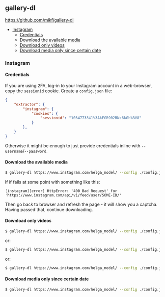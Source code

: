 ## gallery-dl

<https://github.com/mikf/gallery-dl>

<!-- MarkdownTOC -->

- [Instagram](#instagram)
    - [Credentials](#credentials)
    - [Download the available media](#download-the-available-media)
    - [Download only videos](#download-only-videos)
    - [Download media only since certain date](#download-media-only-since-certain-date)

<!-- /MarkdownTOC -->

### Instagram

#### Credentials

If you are using 2FA, log-in to your Instagram account in a web-browser, copy the `sessionid` cookie. Create a `config.json` file:

``` json
{
    "extractor": {
        "instagram": {
            "cookies": {
                "sessionid": "1034773341%3AkFGR902RNz6kGh%3V8"
            }
        },
    }
}
```

Otherwise it might be enough to just provide credentials inline with `--username`/`--password`.

#### Download the available media

``` sh
$ gallery-dl https://www.instagram.com/helga_model/ --config ./config.json
```

If if fails at some point with something like this:

```
[instagram][error] HttpError: '400 Bad Request' for 'https://www.instagram.com/api/v1/feed/user/SOME-ID/'
```

Then go back to browser and refresh the page - it will show you a captcha. Having passed that, continue downloading.

#### Download only videos

``` sh
$ gallery-dl https://www.instagram.com/helga_model/ --config ./config.json --filter "extension not in ('jpg', 'webp', 'gif')"
```

or:

``` sh
$ gallery-dl https://www.instagram.com/helga_model/ --config ./config.json --filter "extension in ('mp4', 'webm', 'mov')"
```

or:

``` sh
$ gallery-dl https://www.instagram.com/helga_model/ --config ./config.json --filter "extension == 'mp4'"
```

#### Download media only since certain date

``` sh
$ gallery-dl https://www.instagram.com/helga_model/ --config ./config.json --filter "date > datetime(2022, 5, 23)" -v
```
